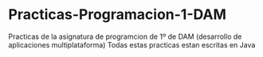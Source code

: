 # Practicas-Programacion-1-DAM

Practicas de la asignatura de programcion de 1º de DAM (desarrollo de aplicaciones multiplataforma)
Todas estas practicas estan escritas en Java
